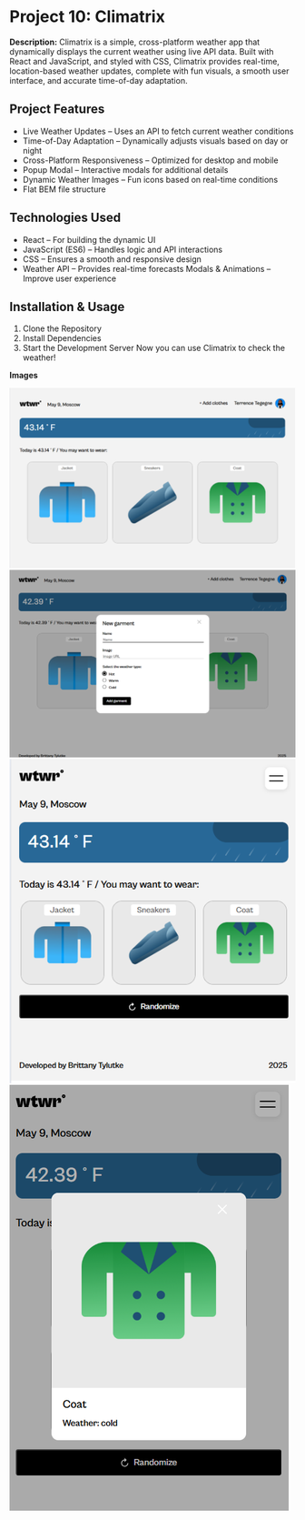 
# Project 10: Climatrix 

**Description:**
Climatrix is a simple, cross-platform weather app that dynamically displays the current weather using live API data. Built with React and JavaScript, and styled with CSS, Climatrix provides real-time, location-based weather updates, complete with fun visuals, a smooth user interface, and accurate time-of-day adaptation.

## Project Features
- Live Weather Updates – Uses an API to fetch current weather conditions 
- Time-of-Day Adaptation – Dynamically adjusts visuals based on day or night 
- Cross-Platform Responsiveness – Optimized for desktop and mobile 
- Popup Modal – Interactive modals for additional details 
- Dynamic Weather Images – Fun icons based on real-time conditions
- Flat BEM file structure


## Technologies Used
- React – For building the dynamic UI 
- JavaScript (ES6) – Handles logic and API interactions
- CSS – Ensures a smooth and responsive design
- Weather API – Provides real-time forecasts
Modals & Animations – Improve user experience

## Installation & Usage
1. Clone the Repository
2. Install Dependencies
3. Start the Development Server
Now you can use Climatrix to check the weather!

**Images**

![Images](./readme-images/main.png)
![Images](./readme-images/main2.png)
![Images](./readme-images/phone.png)
![Images](./readme-images/phone2.png)
